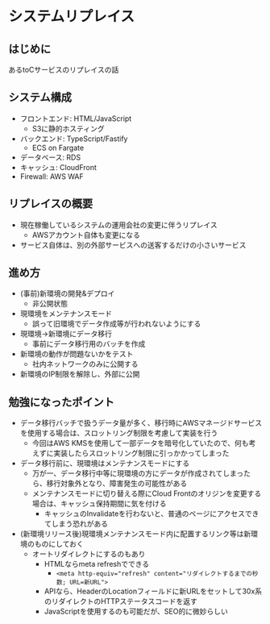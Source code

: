 # システムリプレイス

## はじめに

あるtoCサービスのリプレイスの話

## システム構成

- フロントエンド: HTML/JavaScript 
  - S3に静的ホスティング
- バックエンド: TypeScript/Fastify
  - ECS on Fargate
- データベース: RDS
- キャッシュ: CloudFront
- Firewall: AWS WAF

## リプレイスの概要

- 現在稼働しているシステムの運用会社の変更に伴うリプレイス
  - AWSアカウント自体も変更になる
- サービス自体は、別の外部サービスへの送客するだけの小さいサービス

## 進め方

- (事前)新環境の開発&デプロイ
  - 非公開状態
- 現環境をメンテナンスモード
    - 誤って旧環境でデータ作成等が行われないようにする
- 現環境→新環境にデータ移行
  - 事前にデータ移行用のバッチを作成
- 新環境の動作が問題ないかをテスト
  - 社内ネットワークのみに公開する
- 新環境のIP制限を解除し、外部に公開

## 勉強になったポイント

- データ移行バッチで扱うデータ量が多く、移行時にAWSマネージドサービスを使用する場合は、スロットリング制限を考慮して実装を行う
  - 今回はAWS KMSを使用して一部データを暗号化していたので、何も考えずに実装したらスロットリング制限に引っかかってしまった
- データ移行前に、現環境はメンテナンスモードにする
  - 万が一、データ移行中等に現環境の方にデータが作成されてしまったら、移行対象外となり、障害発生の可能性がある 
  - メンテナンスモードに切り替える際にCloud Frontのオリジンを変更する場合は、キャッシュ保持期間に気を付ける
    - キャッシュのInvalidateを行わないと、普通のページにアクセスできてしまう恐れがある
- (新環境リリース後)現環境メンテナンスモード内に配置するリンク等は新環境のものにしておく
    - オートリダイレクトにするのもあり
      - HTMLならmeta refreshでできる
        - `<meta http-equiv="refresh" content="リダイレクトするまでの秒数; URL=新URL">`
      - APIなら、HeaderのLocationフィールドに新URLをセットして30x系のリダイレクトのHTTPステータスコードを返す
      - JavaScriptを使用するのも可能だが、SEO的に微妙らしい
